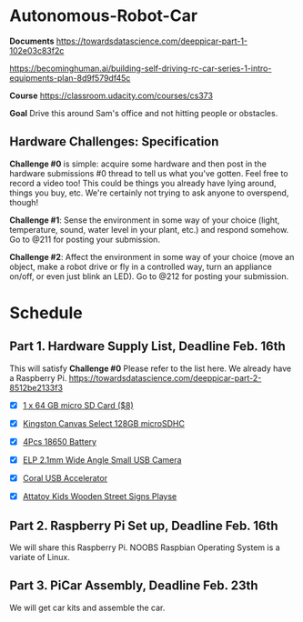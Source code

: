 # Autonomous-Robot-Car

**Documents**
https://towardsdatascience.com/deeppicar-part-1-102e03c83f2c

https://becominghuman.ai/building-self-driving-rc-car-series-1-intro-equipments-plan-8d9f579df45c


**Course**
https://classroom.udacity.com/courses/cs373

**Goal**
Drive this around Sam's office and not hitting people or obstacles. 

## Hardware Challenges: Specification

**Challenge #0** is simple: acquire some hardware and then post in the hardware submissions #0 thread to tell us what you've gotten. Feel free to record a video too! This could be things you already have lying around, things you buy, etc. We're certainly not trying to ask anyone to overspend, though!
 

**Challenge #1**: Sense the environment in some way of your choice (light, temperature, sound, water level in your plant, etc.) and respond somehow.  Go to @211 for posting your submission.


**Challenge #2**: Affect the environment in some way of your choice (move an object, make a robot drive or fly in a controlled way, turn an appliance on/off, or even just blink an LED). Go to @212 for posting your submission.

# Schedule
## Part 1. Hardware Supply List, Deadline Feb. 16th
This will satisfy **Challenge #0**
Please refer to the list here. 
We already have a Raspberry Pi. 
https://towardsdatascience.com/deeppicar-part-2-8512be2133f3

- [x] [1 x 64 GB micro SD Card ($8)](https://www.amazon.com/gp/product/B079GVC5B7/ref=ppx_yo_dt_b_asin_title_o00_s01?ie=UTF8&psc=1)

- [x] [Kingston Canvas Select 128GB microSDHC](https://www.amazon.com/gp/product/B079GVC5B7/ref=ppx_yo_dt_b_asin_title_o00_s01?ie=UTF8&psc=1)

- [x] [4Pcs 18650 Battery](https://www.amazon.com/gp/product/B083XK5HDG/ref=ppx_yo_dt_b_asin_title_o00_s00?ie=UTF8&psc=1)

- [x] [ELP 2.1mm Wide Angle Small USB Camera](https://www.amazon.com/gp/product/B01N07OHYF/ref=ppx_yo_dt_b_asin_title_o00_s01?ie=UTF8&psc=1)

- [x] [Coral USB Accelerator](https://www.amazon.com/gp/product/B07S214S5Y/ref=ppx_yo_dt_b_asin_title_o00_s01?ie=UTF8&psc=1) 

- [x] [Attatoy Kids Wooden Street Signs Playse](https://www.amazon.com/gp/product/B01A8XTHHA/ref=ppx_yo_dt_b_asin_title_o00_s01?ie=UTF8&psc=1) 

## Part 2. Raspberry Pi Set up, Deadline Feb. 16th
We will share this Raspberry Pi.
NOOBS Raspbian Operating System is a variate of Linux. 

## Part 3. PiCar Assembly, Deadline Feb. 23th
We will get car kits and assemble the car.

 


